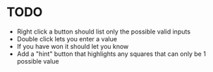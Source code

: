 TODO
==
* Right click a button should list only the possible valid inputs
* Double click lets you enter a value
* If you have won it should let you know
* Add a "hint" button that highlights any squares that can only be 1 possible value